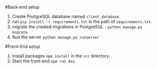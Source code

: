 #Back-end setup

1) Create PostgreSQL database named `client_database`.
2) run `pip install -r requirements.txt` in the path of `requirements.txt`.
3) migrate the created migrations in PostgreSQL - `python manage.py migrate`.
4) Run the server `python manage.py runserver`

#Front-End setup

1) Install packages `npm install` in the `src` directory.
2) Start the front-end `npm run dev`.
